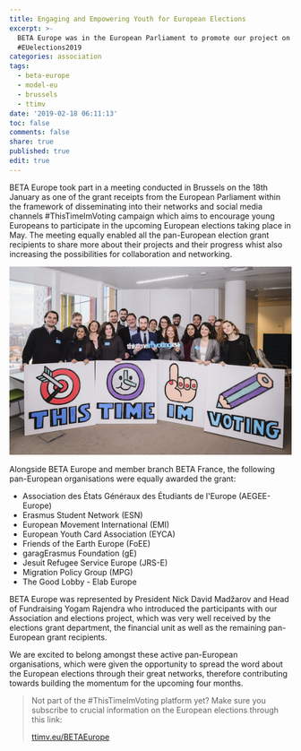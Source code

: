 ```yaml
---
title: Engaging and Empowering Youth for European Elections
excerpt: >-
  BETA Europe was in the European Parliament to promote our project on
  #EUelections2019
categories: association
tags:
  - beta-europe
  - model-eu
  - brussels
  - ttimv
date: '2019-02-18 06:11:13'
toc: false
comments: false
share: true
published: true
edit: true
---
```

BETA Europe took part in a meeting conducted in Brussels on the 18th January as one of the grant receipts from the European Parliament within the framework of disseminating into their networks and social media channels #ThisTimeImVoting campaign which aims to encourage young Europeans to participate in the upcoming European elections taking place in May. The meeting equally enabled all the pan-European election grant recipients to share more about their projects and their progress whist also increasing the possibilities for collaboration and networking.



![](/assets/images/brussels.jpg)

Alongside BETA Europe and member branch BETA France, the following pan-European organisations were equally awarded the grant:



* Association des États Généraux des Étudiants de l'Europe (AEGEE-Europe)
* Erasmus Student Network (ESN)
* European Movement International (EMI)
* European Youth Card Association (EYCA)
* Friends of the Earth Europe (FoEE)
* garagErasmus Foundation (gE)
* Jesuit Refugee Service Europe (JRS-E)
* Migration Policy Group (MPG) 
* The Good Lobby - Elab Europe



BETA Europe was represented by President Nick David Madžarov and Head of Fundraising Yogam Rajendra who introduced the participants with our Association and elections project, which was very well received by the elections grant department, the financial unit as well as the remaining pan-European grant recipients. 



We are excited to belong amongst these active pan-European organisations, which were given the opportunity to spread the word about the European elections through their great networks, therefore contributing towards building the momentum for the upcoming four months.



> Not part of the #ThisTimeImVoting platform yet? Make sure you subscribe to crucial information on the European elections through this link: 
>
> [ttimv.eu/BETAEurope](ttimv.eu/BETAEurope)
>
>
